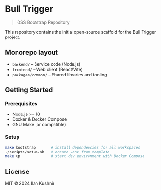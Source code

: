 # Bull Trigger

> OSS Bootstrap Repository

This repository contains the initial open-source scaffold for the Bull Trigger project.

## Monorepo layout

- `backend/` – Service code (Node.js)
- `frontend/` – Web client (React/Vite)
- `packages/common/` – Shared libraries and tooling

## Getting Started

### Prerequisites

- Node.js >= 18
- Docker & Docker Compose
- GNU Make (or compatible)

### Setup

```bash
make bootstrap       # install dependencies for all workspaces
./scripts/setup.sh   # create .env from template
make up              # start dev environment with Docker Compose
```

## License

MIT © 2024 Ilan Kushnir 